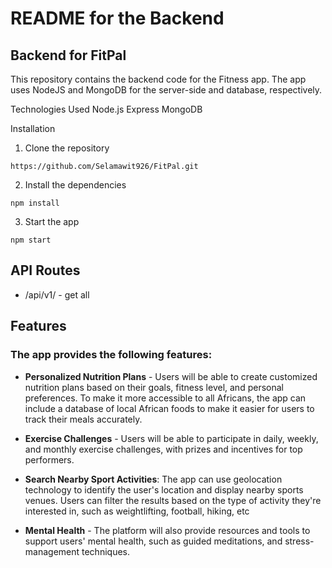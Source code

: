 # README for the Backend
## Backend for FitPal
This repository contains the backend code for the Fitness app. The app uses NodeJS and MongoDB for the server-side and database, respectively.

Technologies Used
Node.js
Express
MongoDB

Installation
1. Clone the repository
```
https://github.com/Selamawit926/FitPal.git
```

2. Install the dependencies

```
npm install 
```
3. Start the app
```
npm start
```

## API Routes
- /api/v1/   - get all

## Features
### The app provides the following features:

- **Personalized Nutrition Plans** - Users will be able to create customized nutrition plans based on their goals, fitness level, and personal preferences. To make it more accessible to all Africans, the app can include a database of local African foods to make it easier for users to track their meals accurately.

- **Exercise Challenges** - Users will be able to participate in daily, weekly, and monthly exercise challenges, with prizes and incentives for top performers.

- **Search Nearby Sport Activities**: The app can use geolocation technology to identify the user's location and display nearby sports venues. Users can filter the results based on the type of activity they're interested in, such as weightlifting, football, hiking, etc

- **Mental Health** - The platform will also provide resources and tools to support users' mental health, such as guided meditations, and stress-management techniques.


